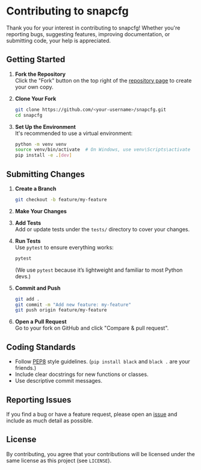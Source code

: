 
# Contributing to snapcfg

Thank you for your interest in contributing to snapcfg! Whether you're reporting bugs, suggesting features, improving documentation, or submitting code, your help is appreciated.

## Getting Started

1. **Fork the Repository**  
   Click the "Fork" button on the top right of the [repository page](https://github.com/ArchooD2/snapcfg) to create your own copy.

2. **Clone Your Fork**  
   ```bash
   git clone https://github.com/<your-username>/snapcfg.git
   cd snapcfg
   ```

3. **Set Up the Environment**  
   It's recommended to use a virtual environment:
   ```bash
   python -m venv venv
   source venv/bin/activate  # On Windows, use venv\Scripts\activate
   pip install -e .[dev]
   ```

## Submitting Changes

1. **Create a Branch**
   ```bash
   git checkout -b feature/my-feature
   ```

2. **Make Your Changes**

3. **Add Tests**  
   Add or update tests under the `tests/` directory to cover your changes.

4. **Run Tests**  
   Use `pytest` to ensure everything works:
   ```bash
   pytest
   ```
   (We use `pytest` because it’s lightweight and familiar to most Python devs.)

5. **Commit and Push**
   ```bash
   git add .
   git commit -m "Add new feature: my-feature"
   git push origin feature/my-feature
   ```

6. **Open a Pull Request**  
   Go to your fork on GitHub and click "Compare & pull request".

## Coding Standards

- Follow [PEP8](https://pep8.org/) style guidelines. (`pip install black` and `black .` are your friends.)
- Include clear docstrings for new functions or classes.
- Use descriptive commit messages.

## Reporting Issues

If you find a bug or have a feature request, please open an [issue](https://github.com/ArchooD2/snapcfg/issues) and include as much detail as possible.

## License

By contributing, you agree that your contributions will be licensed under the same license as this project (see `LICENSE`).
